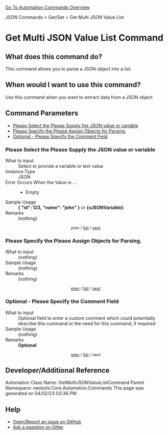 <!--TITLE: Get Multi JSON Value List Command -->
<!-- SUBTITLE: a command in the JSON Commands group. -->
[Go To Automation Commands Overview](/automation-commands.md)


JSON Commands &gt; Get/Set &gt; Get Multi JSON Value List


# Get Multi JSON Value List Command


## What does this command do?
This command allows you to parse a JSON object into a list.


## When would I want to use this command?
Use this command when you want to extract data from a JSON object


<a id="param_list"></a>
## Command Parameters
- [Please Select the Please Supply the JSON value or variable](#param_0)
- [Please Specify the Please Assign Objects for Parsing.](#param_1)
- [Optional - Please Specify the Comment Field](#param_2)


<a id="param_0"></a>
### Please Select the Please Supply the JSON value or variable


<dl>
<dt>What to input</dt><dd>Select or provide a variable or text value</dd>
<dt>Instance Type</dt><dd>JSON</dd>
<dt>Error Occurs When the Value is ...</dt><dd><ul>
<li>Empty</li>
</ul></dd>
<dt>Sample Usage</dt><dd><strong>{ &quot;id&quot;: 123, &quot;name&quot;: &quot;john&quot; }</strong> or <strong>{vJSONVariable}</strong></dd>
<dt>Remarks</dt><dd>(nothing)</dd>
</dl>




<div style="font-size: 90%; text-align: center">


prev / [list](#param_list) / [next](#param_1)


</div>


<a id="param_1"></a>
### Please Specify the Please Assign Objects for Parsing.


<dl>
<dt>What to input</dt><dd>(nothing)</dd>
<dt>Sample Usage</dt><dd>(nothing)</dd>
<dt>Remarks</dt><dd>(nothing)</dd>
</dl>




<div style="font-size: 90%; text-align: center">


[prev](#param_1) / [list](#param_list) / [next](#param_2)


</div>


<a id="param_2"></a>
### Optional - Please Specify the Comment Field


<dl>
<dt>What to input</dt><dd>Optional field to enter a custom comment which could potentially describe this command or the need for this command, if required</dd>
<dt>Sample Usage</dt><dd>(nothing)</dd>
<dt>Remarks</dt><dd><strong>Optional</strong><br></dd>
</dl>




<div style="font-size: 90%; text-align: center">


[prev](#param_2) / [list](#param_list) / next


</div>


## Developer/Additional Reference
Automation Class Name: GetMultiJSONValueListCommand
Parent Namespace: neobots.Core.Automation.Commands
This page was generated on 04/02/23 03:36 PM


## Help
- [Open/Report an issue on GitHub](https://github.com/rcktrncn/neobots/issues/new)
- [Ask a question on Gitter](https://gitter.im/neobots-rpa/Lobby)
